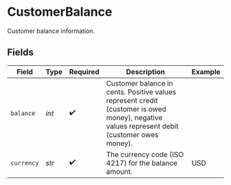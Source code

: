 # CustomerBalance

Customer balance information.


## Fields

| Field                                                                                                                                        | Type                                                                                                                                         | Required                                                                                                                                     | Description                                                                                                                                  | Example                                                                                                                                      |
| -------------------------------------------------------------------------------------------------------------------------------------------- | -------------------------------------------------------------------------------------------------------------------------------------------- | -------------------------------------------------------------------------------------------------------------------------------------------- | -------------------------------------------------------------------------------------------------------------------------------------------- | -------------------------------------------------------------------------------------------------------------------------------------------- |
| `balance`                                                                                                                                    | *int*                                                                                                                                        | :heavy_check_mark:                                                                                                                           | Customer balance in cents. Positive values represent credit (customer is owed money), negative values represent debit (customer owes money). |                                                                                                                                              |
| `currency`                                                                                                                                   | *str*                                                                                                                                        | :heavy_check_mark:                                                                                                                           | The currency code (ISO 4217) for the balance amount.                                                                                         | USD                                                                                                                                          |
